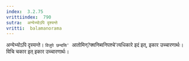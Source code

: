 ```yaml
---
index:  3.2.75
vrittiindex:  790
sutra:  अन्येभ्योऽपि दृश्यन्ते
vritti:  balamanorama 
---
```


अन्येभ्योऽपि दृस्यन्ते। `विजुपे छन्दसि' `आतोमिन्?क्वनिब्वनिपश्चे'त्यधिकारे इदं इत्, इकार उच्चारणार्थः। विचि चकार इत् इकार उच्चारणार्थः। 

